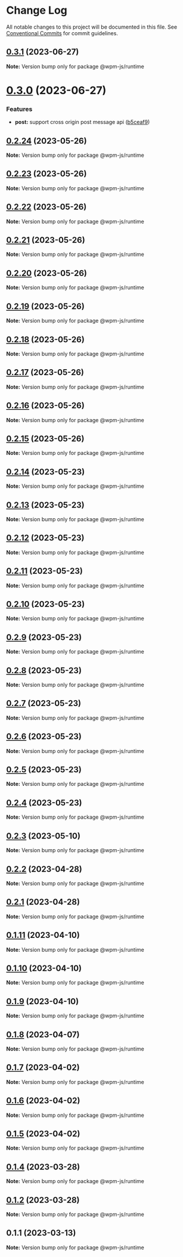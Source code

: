 # Change Log

All notable changes to this project will be documented in this file.
See [Conventional Commits](https://conventionalcommits.org) for commit guidelines.

## [0.3.1](https://github.com/wpm-js/wpmjs-core/compare/@wpm-js/runtime@0.3.0...@wpm-js/runtime@0.3.1) (2023-06-27)

**Note:** Version bump only for package @wpm-js/runtime





# [0.3.0](https://github.com/wpm-js/wpmjs-core/compare/@wpm-js/runtime@0.2.24...@wpm-js/runtime@0.3.0) (2023-06-27)


### Features

* **post:** support cross origin post message api ([b5ceaf9](https://github.com/wpm-js/wpmjs-core/commit/b5ceaf952af85767ff8d0386d482d9943183c609))





## [0.2.24](https://github.com/wpm-js/wpmjs-core/compare/@wpm-js/runtime@0.2.23...@wpm-js/runtime@0.2.24) (2023-05-26)

**Note:** Version bump only for package @wpm-js/runtime





## [0.2.23](https://github.com/wpm-js/wpmjs-core/compare/@wpm-js/runtime@0.2.22...@wpm-js/runtime@0.2.23) (2023-05-26)

**Note:** Version bump only for package @wpm-js/runtime





## [0.2.22](https://github.com/wpm-js/wpmjs-core/compare/@wpm-js/runtime@0.2.21...@wpm-js/runtime@0.2.22) (2023-05-26)

**Note:** Version bump only for package @wpm-js/runtime





## [0.2.21](https://github.com/wpm-js/wpmjs-core/compare/@wpm-js/runtime@0.2.20...@wpm-js/runtime@0.2.21) (2023-05-26)

**Note:** Version bump only for package @wpm-js/runtime





## [0.2.20](https://github.com/wpm-js/wpmjs-core/compare/@wpm-js/runtime@0.2.19...@wpm-js/runtime@0.2.20) (2023-05-26)

**Note:** Version bump only for package @wpm-js/runtime





## [0.2.19](https://github.com/wpm-js/wpmjs-core/compare/@wpm-js/runtime@0.2.18...@wpm-js/runtime@0.2.19) (2023-05-26)

**Note:** Version bump only for package @wpm-js/runtime





## [0.2.18](https://github.com/wpm-js/wpmjs-core/compare/@wpm-js/runtime@0.2.17...@wpm-js/runtime@0.2.18) (2023-05-26)

**Note:** Version bump only for package @wpm-js/runtime





## [0.2.17](https://github.com/wpm-js/wpmjs-core/compare/@wpm-js/runtime@0.2.16...@wpm-js/runtime@0.2.17) (2023-05-26)

**Note:** Version bump only for package @wpm-js/runtime





## [0.2.16](https://github.com/wpm-js/wpmjs-core/compare/@wpm-js/runtime@0.2.15...@wpm-js/runtime@0.2.16) (2023-05-26)

**Note:** Version bump only for package @wpm-js/runtime





## [0.2.15](https://github.com/wpm-js/wpmjs-core/compare/@wpm-js/runtime@0.2.14...@wpm-js/runtime@0.2.15) (2023-05-26)

**Note:** Version bump only for package @wpm-js/runtime





## [0.2.14](https://github.com/wpm-js/wpmjs-core/compare/@wpm-js/runtime@0.2.13...@wpm-js/runtime@0.2.14) (2023-05-23)

**Note:** Version bump only for package @wpm-js/runtime





## [0.2.13](https://github.com/wpm-js/wpmjs-core/compare/@wpm-js/runtime@0.2.12...@wpm-js/runtime@0.2.13) (2023-05-23)

**Note:** Version bump only for package @wpm-js/runtime





## [0.2.12](https://github.com/wpm-js/wpmjs-core/compare/@wpm-js/runtime@0.2.11...@wpm-js/runtime@0.2.12) (2023-05-23)

**Note:** Version bump only for package @wpm-js/runtime





## [0.2.11](https://github.com/wpm-js/wpmjs-core/compare/@wpm-js/runtime@0.2.10...@wpm-js/runtime@0.2.11) (2023-05-23)

**Note:** Version bump only for package @wpm-js/runtime





## [0.2.10](https://github.com/wpm-js/wpmjs-core/compare/@wpm-js/runtime@0.2.9...@wpm-js/runtime@0.2.10) (2023-05-23)

**Note:** Version bump only for package @wpm-js/runtime





## [0.2.9](https://github.com/wpm-js/wpmjs-core/compare/@wpm-js/runtime@0.2.8...@wpm-js/runtime@0.2.9) (2023-05-23)

**Note:** Version bump only for package @wpm-js/runtime





## [0.2.8](https://github.com/wpm-js/wpmjs-core/compare/@wpm-js/runtime@0.2.7...@wpm-js/runtime@0.2.8) (2023-05-23)

**Note:** Version bump only for package @wpm-js/runtime





## [0.2.7](https://github.com/wpm-js/wpmjs-core/compare/@wpm-js/runtime@0.2.6...@wpm-js/runtime@0.2.7) (2023-05-23)

**Note:** Version bump only for package @wpm-js/runtime





## [0.2.6](https://github.com/wpm-js/wpmjs-core/compare/@wpm-js/runtime@0.2.5...@wpm-js/runtime@0.2.6) (2023-05-23)

**Note:** Version bump only for package @wpm-js/runtime





## [0.2.5](https://github.com/wpm-js/wpmjs-core/compare/@wpm-js/runtime@0.2.4...@wpm-js/runtime@0.2.5) (2023-05-23)

**Note:** Version bump only for package @wpm-js/runtime





## [0.2.4](https://github.com/wpm-js/wpmjs-core/compare/@wpm-js/runtime@0.2.3...@wpm-js/runtime@0.2.4) (2023-05-23)

**Note:** Version bump only for package @wpm-js/runtime





## [0.2.3](https://github.com/wpm-js/wpmjs-core/compare/@wpm-js/runtime@0.2.2...@wpm-js/runtime@0.2.3) (2023-05-10)

**Note:** Version bump only for package @wpm-js/runtime





## [0.2.2](https://github.com/wpm-js/wpmjs-core/compare/@wpm-js/runtime@0.2.1...@wpm-js/runtime@0.2.2) (2023-04-28)

**Note:** Version bump only for package @wpm-js/runtime





## [0.2.1](https://github.com/wpm-js/wpmjs-core/compare/@wpm-js/runtime@0.1.11...@wpm-js/runtime@0.2.1) (2023-04-28)

**Note:** Version bump only for package @wpm-js/runtime





## [0.1.11](https://github.com/wpm-js/wpmjs-core/compare/@wpm-js/runtime@0.1.10...@wpm-js/runtime@0.1.11) (2023-04-10)

**Note:** Version bump only for package @wpm-js/runtime





## [0.1.10](https://github.com/wpm-js/wpmjs-core/compare/@wpm-js/runtime@0.1.9...@wpm-js/runtime@0.1.10) (2023-04-10)

**Note:** Version bump only for package @wpm-js/runtime





## [0.1.9](https://github.com/wpm-js/wpmjs-core/compare/@wpm-js/runtime@0.1.8...@wpm-js/runtime@0.1.9) (2023-04-10)

**Note:** Version bump only for package @wpm-js/runtime





## [0.1.8](https://github.com/wpm-js/wpmjs-core/compare/@wpm-js/runtime@0.1.7...@wpm-js/runtime@0.1.8) (2023-04-07)

**Note:** Version bump only for package @wpm-js/runtime





## [0.1.7](https://github.com/wpm-js/wpmjs-core/compare/@wpm-js/runtime@0.1.6...@wpm-js/runtime@0.1.7) (2023-04-02)

**Note:** Version bump only for package @wpm-js/runtime





## [0.1.6](https://github.com/wpm-js/wpmjs-core/compare/@wpm-js/runtime@0.1.5...@wpm-js/runtime@0.1.6) (2023-04-02)

**Note:** Version bump only for package @wpm-js/runtime





## [0.1.5](https://github.com/wpm-js/wpmjs-core/compare/@wpm-js/runtime@0.1.4...@wpm-js/runtime@0.1.5) (2023-04-02)

**Note:** Version bump only for package @wpm-js/runtime





## [0.1.4](https://github.com/wpm-js/wpmjs-core/compare/@wpm-js/runtime@0.1.2...@wpm-js/runtime@0.1.4) (2023-03-28)

**Note:** Version bump only for package @wpm-js/runtime





## [0.1.2](https://github.com/wpm-js/wpmjs-core/compare/@wpm-js/runtime@0.1.1...@wpm-js/runtime@0.1.2) (2023-03-28)

**Note:** Version bump only for package @wpm-js/runtime





## 0.1.1 (2023-03-13)

**Note:** Version bump only for package @wpm-js/runtime
